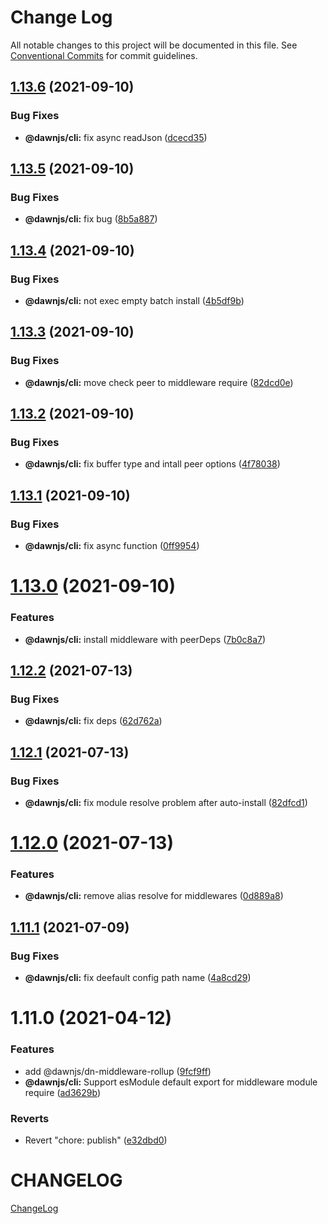 # Change Log

All notable changes to this project will be documented in this file.
See [Conventional Commits](https://conventionalcommits.org) for commit guidelines.

## [1.13.6](https://github.com/alibaba/dawn/compare/@dawnjs/cli@1.13.5...@dawnjs/cli@1.13.6) (2021-09-10)

### Bug Fixes

- **@dawnjs/cli:** fix async readJson ([dcecd35](https://github.com/alibaba/dawn/commit/dcecd356d3aefda1b94f4de7c6e205e021b13947))

## [1.13.5](https://github.com/alibaba/dawn/compare/@dawnjs/cli@1.13.4...@dawnjs/cli@1.13.5) (2021-09-10)

### Bug Fixes

- **@dawnjs/cli:** fix bug ([8b5a887](https://github.com/alibaba/dawn/commit/8b5a887b92adb8cda463f756d88ea1f5986bbfd3))

## [1.13.4](https://github.com/alibaba/dawn/compare/@dawnjs/cli@1.13.3...@dawnjs/cli@1.13.4) (2021-09-10)

### Bug Fixes

- **@dawnjs/cli:** not exec empty batch install ([4b5df9b](https://github.com/alibaba/dawn/commit/4b5df9bacecc5e07920e55c5028f10481892eaca))

## [1.13.3](https://github.com/alibaba/dawn/compare/@dawnjs/cli@1.13.2...@dawnjs/cli@1.13.3) (2021-09-10)

### Bug Fixes

- **@dawnjs/cli:** move check peer to middleware require ([82dcd0e](https://github.com/alibaba/dawn/commit/82dcd0eca1df1db16a326e727a66dd8d82087bb6))

## [1.13.2](https://github.com/alibaba/dawn/compare/@dawnjs/cli@1.13.1...@dawnjs/cli@1.13.2) (2021-09-10)

### Bug Fixes

- **@dawnjs/cli:** fix buffer type and intall peer options ([4f78038](https://github.com/alibaba/dawn/commit/4f7803829df91402a2340d86dc40980b88663149))

## [1.13.1](https://github.com/alibaba/dawn/compare/@dawnjs/cli@1.13.0...@dawnjs/cli@1.13.1) (2021-09-10)

### Bug Fixes

- **@dawnjs/cli:** fix async function ([0ff9954](https://github.com/alibaba/dawn/commit/0ff99545131ae7fc073a9b6cbbebff3a9b1c7be6))

# [1.13.0](https://github.com/alibaba/dawn/compare/@dawnjs/cli@1.12.2...@dawnjs/cli@1.13.0) (2021-09-10)

### Features

- **@dawnjs/cli:** install middleware with peerDeps ([7b0c8a7](https://github.com/alibaba/dawn/commit/7b0c8a7014651c93093083d475dc921965e2ae74))

## [1.12.2](https://github.com/alibaba/dawn/compare/@dawnjs/cli@1.12.1...@dawnjs/cli@1.12.2) (2021-07-13)

### Bug Fixes

- **@dawnjs/cli:** fix deps ([62d762a](https://github.com/alibaba/dawn/commit/62d762a604febe47dacfef2a8ee8f4089081871a))

## [1.12.1](https://github.com/alibaba/dawn/compare/@dawnjs/cli@1.12.0...@dawnjs/cli@1.12.1) (2021-07-13)

### Bug Fixes

- **@dawnjs/cli:** fix module resolve problem after auto-install ([82dfcd1](https://github.com/alibaba/dawn/commit/82dfcd1a6f74372ccd70a4187c2814923727bf54))

# [1.12.0](https://github.com/alibaba/dawn/compare/@dawnjs/cli@1.11.1...@dawnjs/cli@1.12.0) (2021-07-13)

### Features

- **@dawnjs/cli:** remove alias resolve for middlewares ([0d889a8](https://github.com/alibaba/dawn/commit/0d889a8577023f666b2d914df5247fe47ad42dd7))

## [1.11.1](https://github.com/alibaba/dawn/compare/@dawnjs/cli@1.11.0...@dawnjs/cli@1.11.1) (2021-07-09)

### Bug Fixes

- **@dawnjs/cli:** fix deefault config path name ([4a8cd29](https://github.com/alibaba/dawn/commit/4a8cd290078f7f0455f0b1fc759b1125804a02ec))

# 1.11.0 (2021-04-12)

### Features

- add @dawnjs/dn-middleware-rollup ([9fcf9ff](https://github.com/alibaba/dawn/commit/9fcf9ffa269a8c1fe5c8744ab92e693f30fd98f2))
- **@dawnjs/cli:** Support esModule default export for middleware module require ([ad3629b](https://github.com/alibaba/dawn/commit/ad3629b4ae491d293a2556318bbd7701c12ceb2c))

### Reverts

- Revert "chore: publish" ([e32dbd0](https://github.com/alibaba/dawn/commit/e32dbd0d9aa3f3b76e6e707504840c1b7e8c0705))

# CHANGELOG

[ChangeLog](https://github.com/alibaba/dawn/releases)
